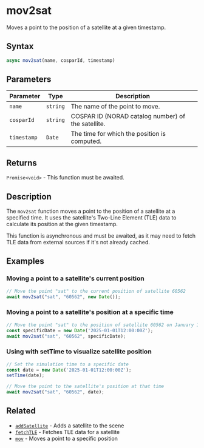 # mov2sat

Moves a point to the position of a satellite at a given timestamp.

## Syntax

```javascript
async mov2sat(name, cosparId, timestamp)
```

## Parameters

| Parameter   | Type     | Description                                                                 |
|-------------|----------|-----------------------------------------------------------------------------|
| `name`      | `string` | The name of the point to move.                                              |
| `cosparId`  | `string` | COSPAR ID (NORAD catalog number) of the satellite.                          |
| `timestamp` | `Date`   | The time for which the position is computed.                                |

## Returns

`Promise<void>` - This function must be awaited.

## Description

The `mov2sat` function moves a point to the position of a satellite at a specified time. It uses the satellite's Two-Line Element (TLE) data to calculate its position at the given timestamp.

This function is asynchronous and must be awaited, as it may need to fetch TLE data from external sources if it's not already cached.

## Examples

### Moving a point to a satellite's current position

```javascript
// Move the point "sat" to the current position of satellite 60562
await mov2sat("sat", "60562", new Date());
```

### Moving a point to a satellite's position at a specific time

```javascript
// Move the point "sat" to the position of satellite 60562 on January 1, 2025
const specificDate = new Date('2025-01-01T12:00:00Z');
await mov2sat("sat", "60562", specificDate);
```

### Using with setTime to visualize satellite position

```javascript
// Set the simulation time to a specific date
const date = new Date('2025-01-01T12:00:00Z');
setTime(date);

// Move the point to the satellite's position at that time
await mov2sat("sat", "60562", date);
```

## Related

- [`addSatellite`](/dsl/commands/addSatellite) - Adds a satellite to the scene
- [`fetchTLE`](/dsl/commands/fetchTLE) - Fetches TLE data for a satellite
- [`mov`](/dsl/commands/mov) - Moves a point to a specific position
